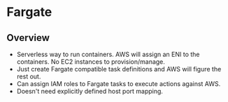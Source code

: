 # Fargate

## Overview

- Serverless way to run containers. AWS will assign an ENI to the containers. No EC2 instances to provision/manage.
- Just create Fargate compatible task definitions and AWS will figure the rest out.
- Can assign IAM roles to Fargate tasks to execute actions against AWS.
- Doesn't need explicitly defined host port mapping.
